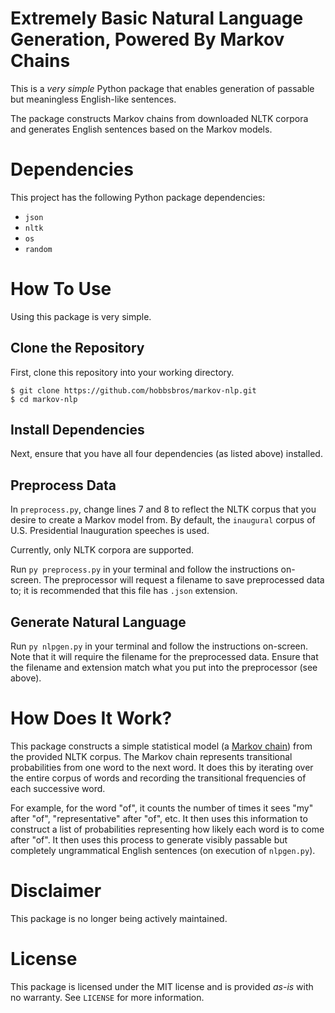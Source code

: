 Extremely Basic Natural Language Generation, Powered By Markov Chains
=====================================================================

This is a *very simple* Python package that enables generation of passable but meaningless English-like sentences.

The package constructs Markov chains from downloaded NLTK corpora and generates English sentences based on the Markov models.

# Dependencies

This project has the following Python package dependencies:
- `json`
- `nltk`
- `os`
- `random`

# How To Use

Using this package is very simple.

## Clone the Repository

First, clone this repository into your working directory.

```
$ git clone https://github.com/hobbsbros/markov-nlp.git
$ cd markov-nlp
```

## Install Dependencies

Next, ensure that you have all four dependencies (as listed above) installed.

## Preprocess Data

In `preprocess.py`, change lines 7 and 8 to reflect the NLTK corpus that you desire to create a Markov model from.  By default, the `inaugural` corpus of U.S. Presidential Inauguration speeches is used.

Currently, only NLTK corpora are supported.

Run `py preprocess.py` in your terminal and follow the instructions on-screen.  The preprocessor will request a filename to save preprocessed data to; it is recommended that this file has `.json` extension.

## Generate Natural Language

Run `py nlpgen.py` in your terminal and follow the instructions on-screen.  Note that it will require the filename for the preprocessed data.  Ensure that the filename and extension match what you put into the preprocessor (see above).

# How Does It Work?

This package constructs a simple statistical model (a [Markov chain](https://en.wikipedia.org/wiki/Markov_chain)) from the provided NLTK corpus.  The Markov chain represents transitional probabilities from one word to the next word.  It does this by iterating over the entire corpus of words and recording the transitional frequencies of each successive word.

For example, for the word "of", it counts the number of times it sees "my" after "of", "representative" after "of", etc.  It then uses this information to construct a list of probabilities representing how likely each word is to come after "of".  It then uses this process to generate visibly passable but completely ungrammatical English sentences (on execution of `nlpgen.py`).

# Disclaimer

This package is no longer being actively maintained.

# License

This package is licensed under the MIT license and is provided *as-is* with no warranty.  See `LICENSE` for more information.